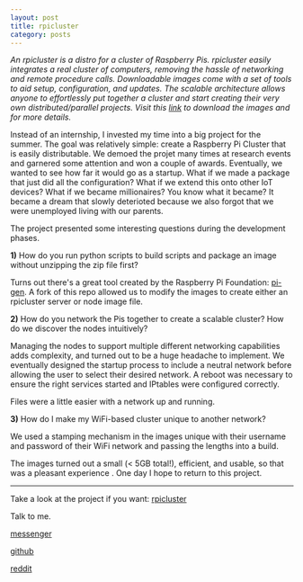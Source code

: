 ```yaml
---
layout: post
title: rpicluster
category: posts
---
```

*An rpicluster is a distro for a cluster of Raspberry Pis. rpicluster easily integrates a real cluster of computers, removing the hassle of networking and remote procedure calls. Downloadable images come with a set of tools to aid setup, configuration, and updates. The scalable architecture allows anyone to effortlessly put together a cluster and start creating their very own distributed/parallel projects. Visit this [link](http://www.rpicluster.com) to download the images and for more details.*

Instead of an internship, I invested my time into a big project for the summer. The goal was relatively simple: create a Raspberry Pi Cluster that is easily distributable. We demoed the projet many times at research events and garnered some attention and won a couple of awards. Eventually, we wanted to see how far it would go as a startup. What if we made a package that just did all the configuration? What if we extend this onto other IoT devices? What if we became millionaires? You know what it became? It became a dream that slowly deterioted because we also forgot that we were unemployed living with our parents.

The project presented some interesting questions during the development phases.

**1)** How do you run python scripts to build scripts and package an image without unzipping the zip file first?

Turns out there's a great tool created by the Raspberry Pi Foundation: [pi-gen](https://github.com/RPi-Distro/pi-gen). A fork of this repo allowed us to modify the images to create either an rpicluster server or node image file.

**2)** How do you network the Pis together to create a scalable cluster? How do we discover the nodes intuitively?

Managing the nodes to support multiple different networking capabilities adds complexity, and turned out to be a huge headache to implement. We eventually designed the startup process to include a neutral network before allowing the user to select their desired network. A reboot was necessary to ensure the right services started and IPtables were configured correctly.

Files were a little easier with a network up and running.

**3)** How do I make my WiFi-based cluster unique to another network?

We used a stamping mechanism in the images unique with their username and password of their WiFi network and passing the lengths into a build.

The images turned out a small (< 5GB total!), efficient, and usable, so that was a pleasant experience . One day I hope to return to this project.

---

Take a look at the project if you want:
[rpicluster][rpicluster]

Talk to me.

[messenger][facebook]

[github][dqd]

[reddit][reddit]

[facebook]: https://www.m.me/dqdang1
[dqd]: http://github.com/dqdang
[reddit]: https://www.reddit.com/user/outsidefarmland/
[rpicluster]: https://github.com/rpicluster/rpicluster-stretch
